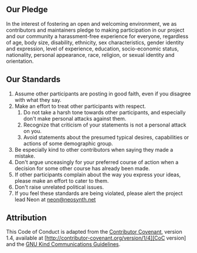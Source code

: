 ## Our Pledge

In the interest of fostering an open and welcoming environment, we as contributors and maintainers pledge to making participation in our project and our community a harassment-free experience for everyone, regardless of age, body size, disability, ethnicity, sex characteristics, gender identity and expression, level of experience, education, socio-economic status, nationality, personal appearance, race, religion, or sexual identity and orientation.

## Our Standards

1. Assume other participants are posting in good faith, even if you disagree with what they say.
2. Make an effort to treat other participants with respect.
    1. Do not take a harsh tone towards other participants, and especially don't make personal attacks against them.
    2. Recognize that criticism of your statements is not a personal attack on you.
    3. Avoid statements about the presumed typical desires, capabilities or actions of some demographic group.
3. Be especially kind to other contributors when saying they made a mistake.
4. Don't argue unceasingly for your preferred course of action when a decision for some other course has already been made.
5. If other participants complain about the way you express your ideas, please make an effort to cater to them.
6. Don't raise unrelated political issues.
7. If you feel these standards are being violated, please alert the project lead Neon at neon@neosynth.net

## Attribution

This Code of Conduct is adapted from the [Contributor Covenant][CoC homepage], version 1.4, available at [http://contributor-covenant.org/version/1/4][CoC version] and the [GNU Kind Communications Guidelines][GKCG homepage].


[CoC homepage]: http://contributor-covenant.org
[CoC version]: http://contributor-covenant.org/version/1/4/
[GKCG homepage]: https://www.gnu.org/philosophy/kind-communication.html
